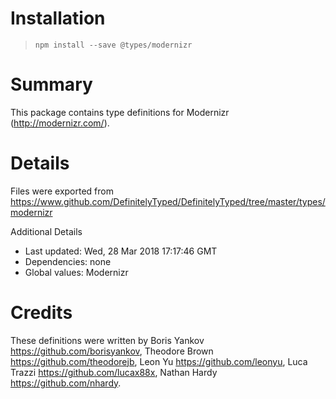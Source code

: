# Installation
> `npm install --save @types/modernizr`

# Summary
This package contains type definitions for Modernizr (http://modernizr.com/).

# Details
Files were exported from https://www.github.com/DefinitelyTyped/DefinitelyTyped/tree/master/types/modernizr

Additional Details
 * Last updated: Wed, 28 Mar 2018 17:17:46 GMT
 * Dependencies: none
 * Global values: Modernizr

# Credits
These definitions were written by Boris Yankov <https://github.com/borisyankov>, Theodore Brown <https://github.com/theodorejb>, Leon Yu <https://github.com/leonyu>, Luca Trazzi <https://github.com/lucax88x>, Nathan Hardy <https://github.com/nhardy>.
